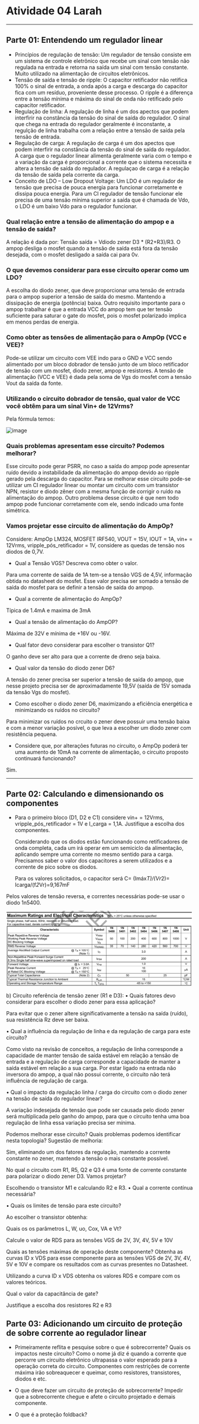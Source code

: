 # Atividade 04 Larah

-----------------------

## Parte 01: Entendendo um regulador linear

 * Princípios de regulação de tensão: Um regulador de tensão consiste em um sistema de controle eletrônico que recebe um sinal com tensão não regulada na entrada e retorna na saída um sinal com tensão constante. Muito utilizado na alimentação de circuitos eletrônicos.
 * Tensão de saída e tensão de ripple: O capacitor retificador não retifica 100% o sinal de entrada, a onda após a carga e descarga do capacitor fica com um resíduo, proveniente desse processo. O ripple é a diferença entre a tensão mínima e máxima do sinal de onda não retificado pelo capacitor retificador.
 * Regulação de linha: A regulação de linha é um dos apectos que podem interfirir na constância da tensão do sinal de saída do regulador. O sinal que chega na entrada do regulador geralmente é inconstante,  a regulção de linha trabalha com a relação entre a tensão de saída pela tensão de entrada.
 * Regulação de carga: A regulação de carga é um dos apectos que podem interfirir na constância da tensão do sinal de saída do regulador. A carga que o regulador linear alimenta geralmente varia com o tempo e a variação da carga é proporcional a corrente que o sistema necessita e altera a tensão de saída do regulador. A regulaçao de carga é a relação da tensão de saída pela corrente da carga.   
 * Conceito de LDO – Low Dropout Voltage: Um LDO é um regulador de tensão que precisa de pouca energia para funcionar corretamente e dissipa pouca energia. Para um CI regulador de tensão funcionar ele precisa de uma tensão mínima superior a saída que é chamada de Vdo, o LDO é um baixo Vdo para o regulador funcionar.

### Qual relação entre a tensão de alimentação do ampop e a tensão de saída?
  A relação é dada por: Tensão saída = Vdiodo zener D3 * (R2+R3)/R3. O ampop desliga o mosfet quando a tensão de saída está fora da tensão desejada, com o mosfet desligado a saída cai para 0v.  
### O que devemos considerar para esse circuito operar como um LDO?
  A escolha do diodo zener, que deve proporcionar uma tensão de entrada para o ampop superior a tensão de saída do mesmo. Mantendo a dissipação de energia (potência) baixa. Outro requisito importante para o ampop trabalhar é que a entrada VCC do ampop tem que ter tensão suficiente para saturar o gate do mosfet, pois o mosfet polarizado implica em menos perdas de energia.
### Como obter as tensões de alimentação para o AmpOp (VCC e VEE)?
  Pode-se utilizar um circuito com VEE indo para o GND e VCC sendo alimentado por um bloco dobrador de tensão junto de um bloco retificador de tensão com um mosfet, diodo zener, ampop e resistores. A tensão de alimentação (VCC e VEE) é dada pela soma de Vgs do mosfet com a tensão Vout da saída da fonte.
  
### Utilizando o circuito dobrador de tensão, qual valor de VCC você obtêm para um sinal Vin+ de 12Vrms?

  Pela fórmula temos:
  
  ![image](https://user-images.githubusercontent.com/58013651/116172357-0237dd00-a6e1-11eb-92fc-26a46f9fb9a7.png)
  
  
### Quais problemas apresentam esse circuito? Podemos melhorar?

  Esse circuito pode gerar PSRR, no caso a saída do ampop pode apresentar ruído devido a instabilidade da alimentação do ampop devido ao ripple gerado pela descarga do capacitor. Para se melhorar esse circuito pode-se utilizar um CI regulador linear ou montar um circuito com um transistor NPN, resistor e diodo zêner com a mesma função de corrigir o ruído na alimentação do ampop. Outro problema desse circuito é que nem todo ampop pode funcionar corretamente com ele, sendo indicado uma fonte simétrica.
  
### Vamos projetar esse circuito de alimentação do AmpOp?

Considere: AmpOp LM324, MOSFET IRF540, VOUT = 15V, IOUT = 1A, vin+ = 12Vrms, vripple_pós_retificador =
1V, considere as quedas de tensão nos diodos de 0,7V.

- Qual a Tensão VGS? Descreva como obter o valor.

Para uma corrente de saída de 1A tem-se a tensão VGS de 4,5V, informação obtida no datasheet do mosfet.
Esse valor precisa ser somado a tensão de saída do mosfet para se definir a tensão de saída do ampop.

- Qual a corrente de alimentação do AmpOp?

Típica de 1.4mA e maxima de 3mA

- Qual a tensão de alimentação do AmpOP?

Máxima de 32V e mínima de +16V ou -16V.

- Qual fator devo considerar para escolher o transistor Q1?

O ganho deve ser alto para que a corrente de dreno seja baixa. 

- Qual valor da tensão do diodo zener D6?

A tensão do zener precisa ser superior a tensão de saída do ampop, que nesse projeto precisa ser de aproximadamente 19,5V (saída de 15V somada da tensão Vgs do mosfet).

- Como escolher o diodo zener D6, maximizando a eficiência energética e
minimizando os ruídos no circuito?

Para minimizar os ruídos no crcuito o zener deve possuir uma tensão baixa e com a menor variação posível, o que leva a escolher um diodo zener com resistência pequena.

- Considere que, por alterações futuras no circuito, o AmpOp poderá ter uma
aumento de 10mA na corrente de alimentação, o circuito proposto continuará
funcionando?

Sim.

-------------------------------------------
## Parte 02: Calculando e dimensionando os componentes

- Para o primeiro bloco (D1, D2 e C1) considere vin+ = 12Vrms, vripple_pós_retificador = 1V e I_carga =
1,1A. Justifique a escolha dos componentes.

  Considerando que os diodos estão funcionando como retificadores de onda completa, cada um irá operar em um semiciclo da alimentação, aplicando sempre uma corrente no mesmo sentido para a carga. Precisamos saber o valor dos capacitores a serem utilizados e a corrente de pico sobre os diodos.
  
  Para os valores solicitados, o capacitor será C= (Imáx*T)/(Vr*2)= Icarga/(f*2*Vr)=9,167mF
  
Pelos valores de tensão reversa, e correntes necessárias pode-se usar o diodo 1n5400.

![d](https://github.com/LFRB-IFSC/ELN22104_2020_2/blob/prof-lohmann-Alunos_01/Alunos/Larah/Midias/D1eD2.1n5400.PNG)

b) Circuito referência de tensão zener (R1 e D3):
 • Quais fatores devo considerar para escolher o diodo zener para essa aplicação? 

Para evitar que o zener altere significativamente a tensão na saída (ruído), sua resistência Rz deve ser baixa.

• Qual a influência da regulação de linha e da regulação de carga para este circuito?

Como visto na revisão de conceitos, a regulação de linha corresponde a capacidade de manter tensão de saída estável em relação a tensão de entrada e a regulação de carga corresponde a capacidade de manter a saída estável em relação a sua carga.
Por estar ligado na entrada não inversora do ampop, a qual não possui corrente, o circuito não terá influência de regulação de carga.

 • Qual o impacto da regulação linha / carga do circuito com o diodo zener na tensão de saída do regulador linear? 

A variação indesejada de tensão que pode ser causada pelo diodo zener será multiplicada pelo ganho do ampop, para que o circuito tenha uma boa regulação de linha essa variação precisa ser mínima.

Podemos melhorar esse circuito? Quais problemas podemos identificar nesta topologia? Sugestão de melhoria: 

Sim, eliminando um dos fatores da regulação, mantendo a corrente constante no zener, mantendo a tensão o mais constante possível.

No qual o circuito com R1, R5, Q2 e Q3 é uma fonte de corrente constante para polarizar o diodo zener D3. Vamos projetar? 

Escolhendo o transistor M1 e calculando R2 e R3. 
• Qual a corrente contínua necessária? 

• Quais os limites de tensão para este circuito? 

Ao escolher o transistor obtenha: 

Quais os os parâmetros L, W, uo, Cox, VA e Vt? 

Calcule o valor de RDS para as tensões VGS de 2V, 3V, 4V, 5V e 10V 

Quais as tensões máximas de operação deste componente? 
Obtenha as curvas ID x VDS para esse componente para as tensões VGS de 2V, 3V, 4V, 5V e 10V e compare os resultados com as curvas presentes no Datasheet. 

Utilizando a curva ID x VDS obtenha os valores RDS e compare com os valores teóricos. 

Qual o valor da capacitância de gate? 

Justifique a escolha dos resistores R2 e R3

## Parte 03: Adicionando um circuito de proteção de sobre corrente ao regulador linear

- Primeiramente reflita e pesquise sobre o que é sobrecorrente? Quais os impactos neste circuito?
  Como o nome já diz é quando a corrente que percorre um circuito eletrônico ultrapassa o valor esperado para a operação correta do circuito. Componentes com restrições de corrente máxima irão sobreaquecer e queimar, como resistores, transistores, diodos e etc.
 
- O que deve fazer um circuito de proteção de sobrecorrente?
  Impedir que a sobrecorrente chegue e afete o circuito projetado e demais componente.
  
- O que é a proteção foldback?
